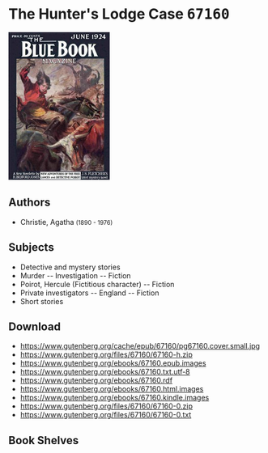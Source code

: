# The Hunter's Lodge Case <kbd>67160</kbd>

![](./cover.medium.jpg "")

## Authors


 - Christie, Agatha <small>(1890 - 1976)</small>

## Subjects


 - Detective and mystery stories
 - Murder -- Investigation -- Fiction
 - Poirot, Hercule (Fictitious character) -- Fiction
 - Private investigators -- England -- Fiction
 - Short stories

## Download


 - https://www.gutenberg.org/cache/epub/67160/pg67160.cover.small.jpg
 - https://www.gutenberg.org/files/67160/67160-h.zip
 - https://www.gutenberg.org/ebooks/67160.epub.images
 - https://www.gutenberg.org/ebooks/67160.txt.utf-8
 - https://www.gutenberg.org/ebooks/67160.rdf
 - https://www.gutenberg.org/ebooks/67160.html.images
 - https://www.gutenberg.org/ebooks/67160.kindle.images
 - https://www.gutenberg.org/files/67160/67160-0.zip
 - https://www.gutenberg.org/files/67160/67160-0.txt

## Book Shelves


